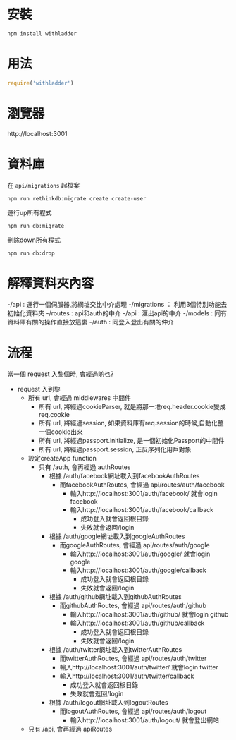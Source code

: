 # 安裝

```
npm install withladder
```

# 用法

```js
require('withladder')
```

# 瀏覽器

http://localhost:3001

# 資料庫

在 `api/migrations` 起檔案

```
npm run rethinkdb:migrate create create-user
```

運行up所有程式

```
npm run db:migrate
```

刪除down所有程式

```
npm run db:drop
```

# 解釋資料夾內容

-/api : 運行一個伺服器,將網址交比中介處理
  -/migrations ： 利用3個特別功能去初始化資料夾
  -/routes : api和auth的中介
    -/api : 滙出api的中介
      -/models : 同有資料庫有關的操作直接放這裏
    -/auth : 同登入登出有關的仲介 
 
# 流程

當一個 request 入黎個時, 會經過啲乜?

- request 入到黎
  - 所有 url, 會經過 middlewares 中間件
    - 所有 url, 將經過cookieParser, 就是將那一堆req.header.cookie變成req.cookie
    - 所有 url, 將經過session, 如果資料庫有req.session的時候,自動化整一個cookie出來
    - 所有 url, 將經過passport.initialize, 是一個初始化Passport的中間件
    - 所有 url, 將經過passport.session, 正反序列化用戶對象
  - 設定createApp function
    - 只有 /auth, 會再經過 authRoutes
      - 根據 /auth/facebook網址載入到facebookAuthRoutes
        - 而facebookAuthRoutes, 會經過 api/routes/auth/facebook
          - 輸入http://localhost:3001/auth/facebook/ 就會login facebook
          - 輸入http://localhost:3001/auth/facebook/callback 
            - 成功登入就會返回根目錄
            - 失敗就會返回/login
      - 根據 /auth/google網址載入到googleAuthRoutes
        - 而googleAuthRoutes, 會經過 api/routes/auth/google
          - 輸入http://localhost:3001/auth/google/ 就會login google
          - 輸入http://localhost:3001/auth/google/callback 
            - 成功登入就會返回根目錄
            - 失敗就會返回/login
      - 根據 /auth/github網址載入到githubAuthRoutes
        - 而githubAuthRoutes, 會經過 api/routes/auth/github
          - 輸入http://localhost:3001/auth/github/ 就會login github
          - 輸入http://localhost:3001/auth/github/callback 
            - 成功登入就會返回根目錄
            - 失敗就會返回/login
      - 根據 /auth/twitter網址載入到twitterAuthRoutes
        - 而twitterAuthRoutes, 會經過 api/routes/auth/twitter
        - 輸入http://localhost:3001/auth/twitter/ 就會login twitter
        - 輸入http://localhost:3001/auth/twitter/callback 
            - 成功登入就會返回根目錄
            - 失敗就會返回/login
      - 根據 /auth/logout網址載入到logoutRoutes
        - 而logoutAuthRoutes, 會經過 api/routes/auth/logout
          - 輸入http://localhost:3001/auth/logout/ 就會登出網站
  - 只有 /api, 會再經過 apiRoutes 
  
